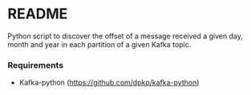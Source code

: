 # README #

Python script to discover the offset of a message received a given day, month and year in each partition of a given Kafka topic.

### Requirements ###

* Kafka-python (https://github.com/dpkp/kafka-python)
